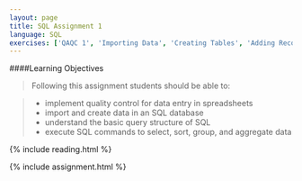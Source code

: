 ```yaml
---
layout: page
title: SQL Assignment 1
language: SQL
exercises: ['QAQC 1', 'Importing Data', 'Creating Tables', 'Adding Records', 'Updating Records', 'Basic Queries', 'Filtering', 'Sorting', 'Distinct', 'Missing Data', 'Grouping', 'Aggregation 1', 'Aggregation 2']
---
```


####Learning Objectives

> Following this assignment students should be able to:

> - implement quality control for data entry in spreadsheets
> - import and create data in an SQL database
> - understand the basic query structure of SQL
> - execute SQL commands to select, sort, group, and aggregate data

{% include reading.html %}

{% include assignment.html %}
